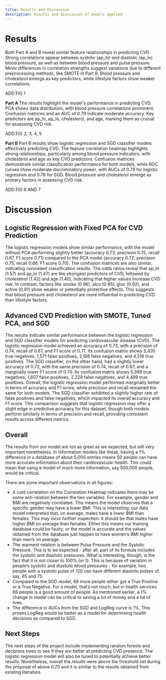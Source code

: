 ```yaml
---
title: Results and Discussion
description: Results and discussion of models applied
---
```


# Results

Both Part A and B reveal similar feature relationships in predicting CVD. Strong correlations appear between systolic (ap_hi) and diastolic (ap_lo) blood pressure, as well as between blood pressure and pulse pressure. Minor differences in correlation strengths suggest variations due to different preprocessing methods, like SMOTE in Part B. Blood pressure and cholesterol emerge as key predictors, while lifestyle factors show weaker correlations.

ADD FIG 1

**Part A**
The results highlight the model's performance in predicting CVD. PCA shows data distribution, with blood pressure correlations prominent. Confusion matrices and an AUC of 0.79 indicate moderate accuracy. Key predictors are ap_hi, ap_lo, cholesterol, and age, marking them as crucial for assessing CVD risk.

ADD FIG 2, 3, 4, 5

**Part B**
Part B results show logistic regression and SGD classifier models effectively predicting CVD. The feature correlation heatmap highlights strong relationships, particularly among blood pressure indicators, with cholesterol and age as key CVD predictors. Confusion matrices demonstrate similar classification performance for both models, while ROC curves show moderate discriminatory power, with AUCs of 0.79 for logistic regression and 0.78 for SGD. Blood pressure and cholesterol emerge as primary factors in assessing CVD risk.

ADD FIG 6 AND 7

# Discussion

## Logistic Regression with Fixed PCA for CVD Prediction

The logistic regression models show similar performance, with the model without PCA performing slightly better (accuracy 0.73, precision 0.75, recall 0.67, F1 score 0.71) compared to the PCA model (accuracy 0.72, precision 0.75, recall 0.66, F1 score 0.70). The confusion matrices are also similar, indicating consistent classification results.
The odds ratios reveal that ap_hi (1.57) and ap_lo (1.47) are the strongest predictors of CVD, followed by cholesterol (1.42) and age (1.40), indicating that higher values increase CVD risk. In contrast, factors like smoke (0.96), alco (0.95), gluc (0.92), and active (0.91) show weaker or potentially protective effects. This suggests that blood pressure and cholesterol are more influential in predicting CVD than lifestyle factors.

## Advanced CVD Prediction with SMOTE, Tuned PCA, and SGD

The results indicate similar performance between the logistic regression and SGD classifier models for predicting cardiovascular disease (CVD). The logistic regression model achieved an accuracy of 0.73, with a precision of 0.74, recall of 0.67, and F1 score of 0.71. Its confusion matrix shows 5,435 true negatives, 1,571 false positives, 2,198 false negatives, and 4,519 true positives. The SGD classifier, on the other hand, had a slightly lower accuracy of 0.72, with the same precision of 0.74, recall of 0.67, and a marginally lower F1 score of 0.70. Its confusion matrix shows 5,399 true negatives, 1,607 false positives, 2,228 false negatives, and 4,489 true positives.
Overall, the logistic regression model performed marginally better in terms of accuracy and F1 score, while precision and recall remained the same for both models. The SGD classifier exhibited a slightly higher rate of false positives and false negatives, which impacted its overall accuracy and F1 score. This comparison suggests that logistic regression may offer a slight edge in predictive accuracy for this dataset, though both models perform similarly in terms of precision and recall, providing consistent results across different metrics.

## Overall

The results from our model are not as great as we expected, but still very important nonetheless. In information models like these, having a 1% difference in a database of about 5,000 entries means 50 people can have more accurate information about their cardiovascular health.  This could mean that using a model of much more information, say 500,000 people, would be critical.

There are some important observations in all figures:
- A cold correlation on the Correlation Heatmap indicates there may be some anti-relation between the two variables. For example, gender and BMI are negatively correlated. This means the model observes that a specific gender may have a lower BMI. This is interesting: our data model interpreted that, on average, males have a lower BMI than females. This may incur further inspection: it should be that males have higher BMI on average than females. Either this means our training database could be faulty, or the model is accurate and the values obtained from the database just happen to have women’s BMI higher than men’s on average.
- The warmest relation is between Pulse Pressure and the Systolic Pressure. This is to be expected - after all, part of its formula includes the systolic and diastolic pressures. What is interesting, though, is the fact that it is not closer to 100% (or 1). This is because of variation in people’s systolic and diastolic blood pressures - for example, two people with a systolic pulse of 120 can have different diastolic pulses of, say, 65 and 75.
- Compared to the SGD model, 66 more people either got a True Positive or a True Negative. For a model, that’s not much, but in health services 66 people is a good amount of people. As mentioned earlier, a 1% change in model can be critical to saving a lot of money and a lot of lives.
- The difference in AUCs from the SGD and LogReg curve is 1%. This proves LogReg would be better as a model for determining health decisions as compared to SGD.

## Next Steps

The next steps of the project include implementing random forests and decisions trees to see if they are better at predicting CVD presence. The logistic regression model will also be tuned to potentially achieve better results. Nonetheless, overall the results were above the threshold set during the proposal of above 0.70 and it is similar to the results obtained from existing literature.

